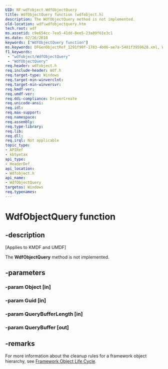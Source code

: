 ```yaml
---
UID: NF:wdfobject.WdfObjectQuery
title: WdfObjectQuery function (wdfobject.h)
description: The WdfObjectQuery method is not implemented.
old-location: wdf\wdfobjectquery.htm
tech.root: wdf
ms.assetid: c9e654cc-7ea5-41dd-8ee5-23a89f61e3c1
ms.date: 02/26/2018
keywords: ["WdfObjectQuery function"]
ms.keywords: DFGenObjectRef_1291f90f-1783-4bd6-ae7a-5481f3959628.xml, WdfObjectQuery, WdfObjectQuery method, kmdf.wdfobjectquery, wdf.wdfobjectquery, wdfobject/WdfObjectQuery
f1_keywords:
 - "wdfobject/WdfObjectQuery"
 - "WdfObjectQuery"
req.header: wdfobject.h
req.include-header: Wdf.h
req.target-type: Windows
req.target-min-winverclnt: 
req.target-min-winversvr: 
req.kmdf-ver: 
req.umdf-ver: 
req.ddi-compliance: DriverCreate
req.unicode-ansi: 
req.idl: 
req.max-support: 
req.namespace: 
req.assembly: 
req.type-library: 
req.lib: 
req.dll: 
req.irql: Not applicable
topic_type:
- APIRef
- kbSyntax
api_type:
- HeaderDef
api_location:
- Wdfobject.h
api_name:
- WdfObjectQuery
targetos: Windows
req.typenames: 
---
```


# WdfObjectQuery function


## -description


<p class="CCE_Message">[Applies to KMDF and UMDF]</p>

The <b>WdfObjectQuery</b> method is not implemented.


## -parameters




### -param Object [in]


### -param Guid [in]


### -param QueryBufferLength [in]


### -param QueryBuffer [out]

## -remarks

For more information about the cleanup rules for a framework object hierarchy, see [Framework Object Life Cycle](https://docs.microsoft.com/windows-hardware/drivers/wdf/framework-object-life-cycle).
